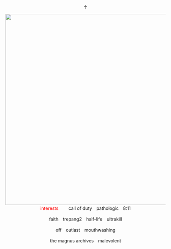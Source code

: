 <p align="center">♰</p>
<div align="center">
  <img src="https://64.media.tumblr.com/e8ae7c9d327434214005f2759e10d8c5/08b6024acb610772-57/s400x600/ea288684465fe91c5727dc6d22d5b6168070951d.gif" width="600">
</div>
<div align="center">
  <span style="color: red;">interests</span> 　　call of duty　pathologic　8:11</span>
</div>
<p align="center">faith　trepang2　half-life　ultrakill</p>
<p align="center">off　outlast　mouthwashing</p>
<p align="center">the magnus archives　malevolent</p>
